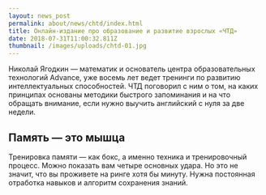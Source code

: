 ```yaml
---
layout: news_post
permalink: about/news/chtd/index.html
title: Онлайн-издание про образование и развитие взрослых «ЧТД»
date: 2018-07-31T11:00:32.811Z
thumbnail: /images/uploads/chtd-01.jpg
---
```

Николай Ягодкин — математик и основатель центра образовательных технологий Advance, уже восемь лет ведет тренинги по развитию интеллектуальных способностей. ЧТД поговорил с ним о том, на каких принципах основаны методики быстрого запоминания и на что обращать внимание, если нужно выучить английский с нуля за две недели.

## Память — это мышца

Тренировка памяти — как бокс, а именно техника и тренировочный процесс. Можно показать вам четыре основных удара. Но это не значит, что вы проживете на ринге хотя бы минуту. Нужна постоянная отработка навыков и алгоритм сохранения знаний.

